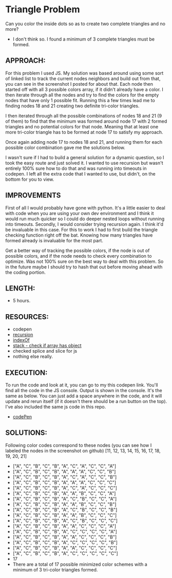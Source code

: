 # Triangle Problem

Can you color the inside dots so as to create two complete triangles and no more?
* I don't think so. I found a minimum of 3 complete triangles must be formed.


## APPROACH:
For this problem I used JS. My solution was based around using some sort of linked list to track the current nodes neighbors and build out from that, you can see in the screenshot I posted for about that. Each node then started off with all 3 possible colors array, if it didn't already have a color. I then iterate through all the nodes and try to find the colors for the empty nodes that have only 1 possible fit. Running this a few times lead me to finding nodes 18 and 21 creating two definite tri-color triangles. 

I then iterated through all the possible combinations of nodes 18 and 21 (9 of them) to find that the minimum was formed around node 17 with 2 formed triangles and no potential colors for that node. Meaning that at least one more tri-color triangle has to be formed at node 17 to satisfy my approach.

Once again adding node 17 to nodes 18 and 21, and running them for each possible color combination gave me the solutions below. 

I wasn't sure if I had to build a general solution for a dynamic question, so I took the easy route and just solved it. I wanted to use recursion but wasn't entirely 100% sure how to do that and was running into timeouts in codepen. I left all the extra code that I wanted to use, but didn't, on the bottom for you to view.

## IMPROVEMENTS
First of all I would probably have gone with python. It's a little easier to deal with code when you are using your own dev environment and I think it would run much quicker so I could do deeper nested loops without running into timeouts. Secondly, I would consider trying recursion again. I think it'd be invaluable in this case. For this to work I had to first build the triangle checking function right off the bat. Knowing how many triangles have formed already is invaluable for the most part. 

Get a better way of tracking the possible colors, if the node is out of possible colors, and if the node needs to check every combination to optimize. Was not 100% sure on the best way to deal with this problem. So in the future maybe I should try to hash that out before moving ahead with the coding portion.


## LENGTH:
* 5 hours.

## RESOURCES:
* codepen
* [recursion](https://www.cs.utah.edu/~germain/PPS/Topics/recursion.html)
* [indexOf](https://www.w3schools.com/jsref/jsref_indexof_array.asp)
* [stack - check if array has object](https://stackoverflow.com/questions/237104/how-do-i-check-if-an-array-includes-an-object-in-javascript)
* checked splice and slice for js
* nothing else really.


## EXECUTION:
To run the code and look at it, you can go to my this codepen link. You'll find all the code in the JS console. Output is shown in the console. It's the same as below. You can just add a space anywhere in the code, and it will update and rerun itself (if it doesn't there should be a run button on the top). I've also included the same js code in this repo.
* [codePen](https://codepen.io/DrDrei/pen/MvaZzV/)


## SOLUTIONS:
Following color codes correspond to these nodes (you can see how I labeled the nodes in the screenshot on github)
[11,   12,  13,  14,  15,  16,  17, 18,  19,  20,   21]

* ["A", "C", "B", "C", "B", "A", "C", "A", "C", "C", "A"]
* ["A", "C", "B", "C", "B", "A", "A", "A", "C", "C", "B"]
* ["A", "C", "B", "C", "B", "A", "C", "A", "C", "C", "B"]
* ["A", "C", "B", "C", "B", "A", "A", "A", "C", "C", "C"]
* ["A", "C", "B", "C", "B", "A", "C", "A", "C", "C", "C"]
* ["A", "C", "B", "C", "B", "A", "A", "B", "C", "C", "A"]
* ["A", "C", "B", "C", "B", "A", "C", "B", "C", "C", "A"]
* ["A", "C", "B", "C", "B", "A", "A", "B", "C", "C", "B"]
* ["A", "C", "B", "C", "B", "A", "C", "B", "C", "C", "B"]
* ["A", "C", "B", "C", "B", "A", "A", "B", "C", "C", "C"]
* ["A", "C", "B", "C", "B", "A", "C", "B", "C", "C", "C"]
* ["A", "C", "B", "C", "B", "A", "A", "C", "C", "C", "A"]
* ["A", "C", "B", "C", "B", "A", "C", "C", "C", "C", "A"]
* ["A", "C", "B", "C", "B", "A", "A", "C", "C", "C", "B"]
* ["A", "C", "B", "C", "B", "A", "C", "C", "C", "C", "B"]
* ["A", "C", "B", "C", "B", "A", "A", "C", "C", "C", "C"]
* ["A", "C", "B", "C", "B", "A", "C", "C", "C", "C", "C"]
* 17
* There are a total of 17 possible minimized color schemes with a minimum of 3 tri-color triangles formed.

